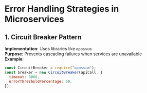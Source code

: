 # Error Handling Strategies in Microservices

## 1. Circuit Breaker Pattern

**Implementation**: Uses libraries like `opossum`  
**Purpose**: Prevents cascading failures when services are unavailable  
**Example**:

```javascript
const CircuitBreaker = require("opossum");
const breaker = new CircuitBreaker(apiCall, {
  timeout: 3000,
  errorThresholdPercentage: 50,
});
```
